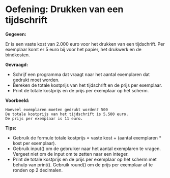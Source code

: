 # Oefening: Drukken van een tijdschrift
**Gegeven:**

Er is een vaste kost van 2.000 euro voor het drukken van een tijdschrift. Per exemplaar komt er 5 euro bij voor het papier, het drukwerk en de bindkosten.

**Gevraagd:**

* Schrijf een programma dat vraagt naar het aantal exemplaren dat gedrukt moet worden. 
* Bereken de totale kostprijs van het tijdschrift en de prijs per exemplaar. 
* Print de totale kostprijs en de prijs per exemplaar op het scherm.

**Voorbeeld:**
```
Hoeveel exemplaren moeten gedrukt worden? 500
De totale kostprijs van het tijdschrift is 5.500 euro.
De prijs per exemplaar is 11 euro.
```

**Tips:**
* Gebruik de formule totale kostprijs = vaste kost + (aantal exemplaren * kost per exemplaar).
* Gebruik input() om de gebruiker naar het aantal exemplaren te vragen. Vergeet niet om de input om te zetten naar een integer.
* Print de totale kostprijs en de prijs per exemplaar op het scherm met behulp van print(). Gebruik round() om de prijs per exemplaar af te ronden op 2 decimalen.

